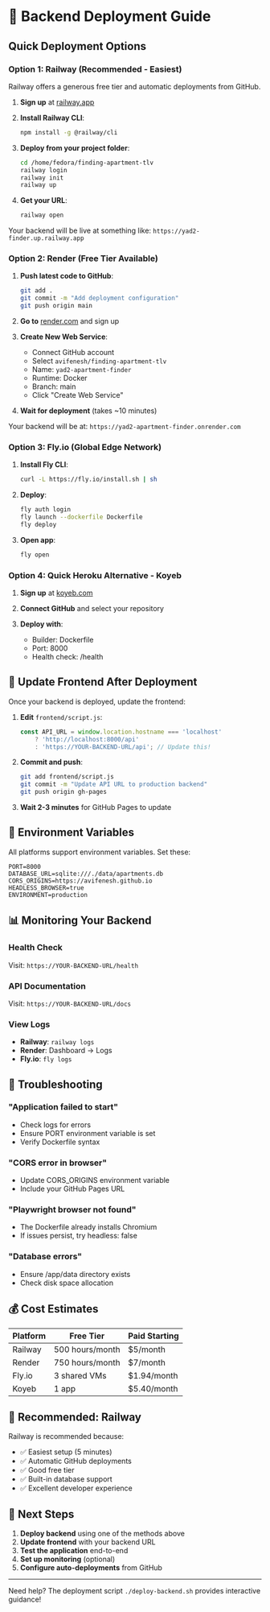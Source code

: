 # 🚀 Backend Deployment Guide

## Quick Deployment Options

### Option 1: Railway (Recommended - Easiest)

Railway offers a generous free tier and automatic deployments from GitHub.

1. **Sign up** at [railway.app](https://railway.app)

2. **Install Railway CLI**:
   ```bash
   npm install -g @railway/cli
   ```

3. **Deploy from your project folder**:
   ```bash
   cd /home/fedora/finding-apartment-tlv
   railway login
   railway init
   railway up
   ```

4. **Get your URL**:
   ```bash
   railway open
   ```

Your backend will be live at something like: `https://yad2-finder.up.railway.app`

### Option 2: Render (Free Tier Available)

1. **Push latest code to GitHub**:
   ```bash
   git add .
   git commit -m "Add deployment configuration"
   git push origin main
   ```

2. **Go to** [render.com](https://render.com) and sign up

3. **Create New Web Service**:
   - Connect GitHub account
   - Select `avifenesh/finding-apartment-tlv`
   - Name: `yad2-apartment-finder`
   - Runtime: Docker
   - Branch: main
   - Click "Create Web Service"

4. **Wait for deployment** (takes ~10 minutes)

Your backend will be at: `https://yad2-apartment-finder.onrender.com`

### Option 3: Fly.io (Global Edge Network)

1. **Install Fly CLI**:
   ```bash
   curl -L https://fly.io/install.sh | sh
   ```

2. **Deploy**:
   ```bash
   fly auth login
   fly launch --dockerfile Dockerfile
   fly deploy
   ```

3. **Open app**:
   ```bash
   fly open
   ```

### Option 4: Quick Heroku Alternative - Koyeb

1. **Sign up** at [koyeb.com](https://www.koyeb.com)

2. **Connect GitHub** and select your repository

3. **Deploy with**:
   - Builder: Dockerfile
   - Port: 8000
   - Health check: /health

## 🔄 Update Frontend After Deployment

Once your backend is deployed, update the frontend:

1. **Edit** `frontend/script.js`:
   ```javascript
   const API_URL = window.location.hostname === 'localhost' 
       ? 'http://localhost:8000/api'
       : 'https://YOUR-BACKEND-URL/api'; // Update this!
   ```

2. **Commit and push**:
   ```bash
   git add frontend/script.js
   git commit -m "Update API URL to production backend"
   git push origin gh-pages
   ```

3. **Wait 2-3 minutes** for GitHub Pages to update

## 🔧 Environment Variables

All platforms support environment variables. Set these:

```
PORT=8000
DATABASE_URL=sqlite:///./data/apartments.db
CORS_ORIGINS=https://avifenesh.github.io
HEADLESS_BROWSER=true
ENVIRONMENT=production
```

## 📊 Monitoring Your Backend

### Health Check
Visit: `https://YOUR-BACKEND-URL/health`

### API Documentation
Visit: `https://YOUR-BACKEND-URL/docs`

### View Logs
- **Railway**: `railway logs`
- **Render**: Dashboard → Logs
- **Fly.io**: `fly logs`

## 🚨 Troubleshooting

### "Application failed to start"
- Check logs for errors
- Ensure PORT environment variable is set
- Verify Dockerfile syntax

### "CORS error in browser"
- Update CORS_ORIGINS environment variable
- Include your GitHub Pages URL

### "Playwright browser not found"
- The Dockerfile already installs Chromium
- If issues persist, try headless: false

### "Database errors"
- Ensure /app/data directory exists
- Check disk space allocation

## 💰 Cost Estimates

| Platform | Free Tier | Paid Starting |
|----------|-----------|---------------|
| Railway | 500 hours/month | $5/month |
| Render | 750 hours/month | $7/month |
| Fly.io | 3 shared VMs | $1.94/month |
| Koyeb | 1 app | $5.40/month |

## 🎯 Recommended: Railway

Railway is recommended because:
- ✅ Easiest setup (5 minutes)
- ✅ Automatic GitHub deployments
- ✅ Good free tier
- ✅ Built-in database support
- ✅ Excellent developer experience

## 📝 Next Steps

1. **Deploy backend** using one of the methods above
2. **Update frontend** with your backend URL
3. **Test the application** end-to-end
4. **Set up monitoring** (optional)
5. **Configure auto-deployments** from GitHub

---

Need help? The deployment script `./deploy-backend.sh` provides interactive guidance!